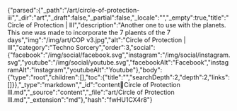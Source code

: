 {"parsed":{"_path":"/art/circle-of-protection-iii","_dir":"art","_draft":false,"_partial":false,"_locale":"","_empty":true,"title":"Circle of Protection | III","description":"Another one to use with the planets. This one was made to incorporate the 7 plaents of the 7 days","img":"/img/art/COP v3.jpg","alt":"Circle of Protection | III","category":"Techno Sorcery","order":3,"social":{"facebook":"/img/social/facebook.svg","instagram":"/img/social/instagram.svg","youtube":"/img/social/youtube.svg","facebookAlt":"Facebook","instagramAlt":"Instagram","youtubeAlt":"Youtube"},"body":{"type":"root","children":[],"toc":{"title":"","searchDepth":2,"depth":2,"links":[]}},"_type":"markdown","_id":"content:art:Circle of Protection III.md","_source":"content","_file":"art/Circle of Protection III.md","_extension":"md"},"hash":"fwHU1CX4r8"}